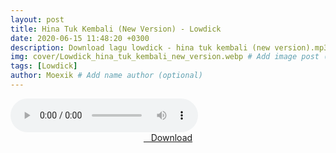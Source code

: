 ```yaml
---
layout: post
title: Hina Tuk Kembali (New Version) - Lowdick
date: 2020-06-15 11:48:20 +0300
description: Download lagu lowdick - hina tuk kembali (new version).mp3 # Add post description (optional)
img: cover/Lowdick_hina_tuk_kembali_new_version.webp # Add image post (optional)
tags: [Lowdick]
author: Moexik # Add name author (optional)
---
```


<audio class='js-player' style="--plyr-color-main: #212121;" controls>
<source src="https://drive.google.com/uc?authuser=0&id=1yaBrJygiuFMTssI3KdYZtREM3q7BBiCU&export=download" type="audio/mp3">
</audio><br />

<center>
<a href="/dl/hinatukkembali-newversion-lowdick/" ><i class="fa fa-caret-down" aria-hidden="true"></i>&nbsp; &nbsp;Download</a>
</center><br />
